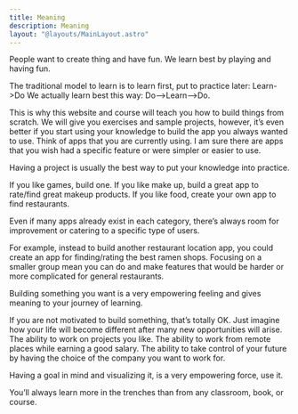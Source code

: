 ```yaml
---
title: Meaning
description: Meaning
layout: "@layouts/MainLayout.astro"
---
```


People want to create thing and have fun. We learn best by playing and having fun.

The traditional model to learn is to learn first, put to practice later: Learn->Do
We actually learn best this way: Do—>Learn—>Do.

This is why this website and course will teach you how to build things from scratch. We will give you exercises and sample projects, however, it’s even better if you start using your knowledge to build the app you always wanted to use. Think of apps that you are currently using. I am sure there are apps that you wish had a specific feature or were simpler or easier to use.

Having a project is usually the best way to put your knowledge into practice.

If you like games, build one. If you like make up, build a great app to rate/find great makeup products. If you like food, create your own app to find restaurants.

Even if many apps already exist in each category, there’s always room for improvement or catering to a specific type of users.

For example, instead to build another restaurant location app, you could create an app for finding/rating the best ramen shops. Focusing on a smaller group mean you can do and make features that would be harder or more complicated for general restaurants.

Building something you want is a very empowering feeling and gives meaning to your journey of learning.

If you are not motivated to build something, that’s totally OK. Just imagine how your life will become different after many new opportunities will arise. The ability to work on projects you like. The ability to work from remote places while earning a good salary. The ability to take control of your future by having the choice of the company you want to work for.

Having a goal in mind and visualizing it, is a very empowering force, use it.

You’ll always learn more in the trenches than from any classroom, book, or course.
